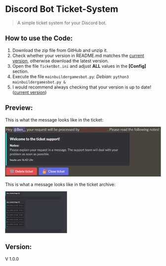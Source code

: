 # Discord Bot Ticket-System

> A simple ticket system for your Discord bot.

## How to use the Code:

1. Download the zip file from GitHub and unzip it.
2. Check whether your version in README.md matches the [current version](https://github.com/Ben4oo/discord-ticketsystem/blob/main/README.md#version), otherwise download the latest version.
3. Open the file `TicketBot.ini` and adjust **ALL** values in the **[Config]** section.   
4. Execute the file `mainbuildergamesbot.py`: *Debian:* `python3 mainbuildergamesbot.py & `
6. I would recommend always checking that your version is up to date! ([current version](https://github.com/Ben4oo/discord-ticketsystem/blob/main/README.md#version))

## Preview:

This is what the message looks like in the ticket:

<img src="./IGNORE/OpenTicket.png" alt="OpenTicket" title="A preview of the message in the ticket after opening." width=600px />

This is what a message looks like in the ticket archive:

<img src="./IGNORE/ArchivExample.png" alt="ArchivExample" title="A preview of the message in the archive." width=200px />

## Version:
V 1.0.0
